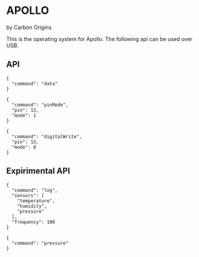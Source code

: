 APOLLO
=============

by Carbon Origins

This is the operating system for Apollo.  The following api can be used over USB.

## API

```code
{
  "command": "data"
}
```


```code
{
  "command": "pinMode",
  "pin": 13,
  "mode": 1
}
```

```code
{
  "command": "digitalWrite",
  "pin": 13,
  "mode": 0
}
```

## Expirimental API

```code
{
  "command": "log",
  "sensors": [
    "temperature",
    "humidity",
    "pressure"
  ],
  "frequency": 100
}
```

```code
{
  "command": "pressure"
}
```
